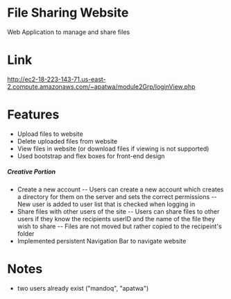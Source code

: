 # File Sharing Website
Web Application to manage and share files

# Link
http://ec2-18-223-143-71.us-east-2.compute.amazonaws.com/~apatwa/module2Grp/loginView.php

# Features
- Upload files to website
- Delete uploaded files from website
- View files in website (or download files if viewing is not supported)
- Used bootstrap and flex boxes for front-end design
##### Creative Portion
- Create a new account
-- Users can create a new account which creates a directory for them on the server and sets the correct permissions
-- New user is added to user list that is checked when logging in
- Share files with other users of the site
-- Users can share files to other users if they know the recipients userID and the name of the file they wish to share
-- Files are not moved but rather copied to the recipeint's folder
- Implemented persistent Navigation Bar to navigate website 

# Notes
- two users already exist ("mandoq", "apatwa")


